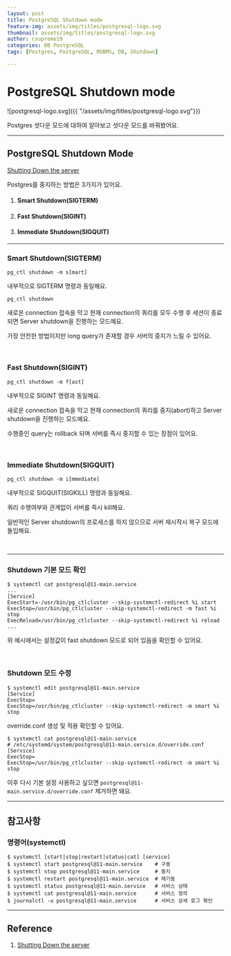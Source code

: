 ```yaml
---
layout: post
title: PostgreSQL Shutdown mode
feature-img: assets/img/titles/postgresql-logo.svg
thumbnail: assets/img/titles/postgresql-logo.svg
author: csupreme19
categories: DB PostgreSQL
tags: [Postgres, PostgreSQL, RDBMS, DB, Shutdown]

---
```


# PostgreSQL Shutdown mode

![postgresql-logo.svg]({{ "/assets/img/titles/postgresql-logo.svg"}})

Postgres 셧다운 모드에 대하여 알아보고 셧다운 모드를 바꿔봤어요.

---
## PostgreSQL Shutdown Mode

[Shutting Down the server](https://www.postgresql.org/docs/11/server-shutdown.html)

Postgres를 중지하는 방법은 3가지가 있어요.

1. #### Smart Shutdown(SIGTERM)
2. #### Fast Shutdown(SIGINT)
3. #### Immediate Shutdown(SIGQUIT)

---

### Smart Shutdown(SIGTERM)

`pg_ctl shutdown -m s[mart]`

내부적으로 SIGTERM 명령과 동일해요.

`pg_ctl shutdown`

새로운 connection 접속을 막고 현재 connection의 쿼리를 모두 수행 후 세션이 종료되면 Server shutdown을 진행하는 모드예요.

가장 안전한 방법이지만 long query가 존재할 경우 서버의 중지가 느릴 수 있어요.

<br>

### Fast Shutdown(SIGINT)

`pg_ctl shutdown -m f[ast]`

내부적으로 SIGINT 명령과 동일해요.

새로운 connection 접속을 막고 현재 connection의 쿼리를 중지(abort)하고 Server shutdown을 진행하는 모드예요.

수행중인 query는 rollback 되며 서버를 즉시 중지할 수 있는 장점이 있어요.

<br>

### Immediate Shutdown(SIGQUIT)

`pg_ctl shutdown -m i[mmediate]`

내부적으로 SIGQUIT(SIGKILL) 명령과 동일해요.

쿼리 수행여부와 관계없이 서버를 즉시 kill해요.

일반적인 Server shutdown의 프로세스를 하지 않으므로 서버 재시작시 복구 모드에 돌입해요.

<br>

---

### Shutdown 기본 모드 확인

```shell
$ systemctl cat postgresql@11-main.service
...
[Service]
ExecStart=-/usr/bin/pg_ctlcluster --skip-systemctl-redirect %i start
ExecStop=/usr/bin/pg_ctlcluster --skip-systemctl-redirect -m fast %i stop
ExecReload=/usr/bin/pg_ctlcluster --skip-systemctl-redirect %i reload
...
```

위 예시에서는 설정값이 fast shutdown 모드로 되어 있음을 확인할 수 있어요.

<br>

### Shutdown 모드 수정

```shell
$ systemctl edit postgresql@11-main.service
[Service]
ExecStop=
ExecStop=/usr/bin/pg_ctlcluster --skip-systemctl-redirect -m smart %i stop
```

override.conf 생성 및 적용 확인할 수 있어요.

```shell
$ systemctl cat postgresql@11-main.service
# /etc/systemd/system/postgresql@11-main.service.d/override.conf
[Service]
ExecStop=
ExecStop=/usr/bin/pg_ctlcluster --skip-systemctl-redirect -m smart %i stop
```

이후 다시 기본 설정 사용하고 싶으면 `postgresql@11-main.service.d/override.conf` 제거하면 돼요.

---

## 참고사항

### 명령어(systemctl)

```shell
$ systemctl [start|stop|restart|status|cat] [service]
$ systemctl start postgresql@11-main.service	# 구동
$ systemctl stop postgresql@11-main.service		# 중지
$ systemctl restart postgresql@11-main.service	# 재기동
$ systemctl status postgresql@11-main.service	# 서비스 상태
$ systemctl cat postgresql@11-main.service		# 서비스 정의
$ journalctl -u postgresql@11-main.service		# 서비스 상세 로그 확인
```


---

## Reference

1. [Shutting Down the server](https://www.postgresql.org/docs/11/server-shutdown.html)